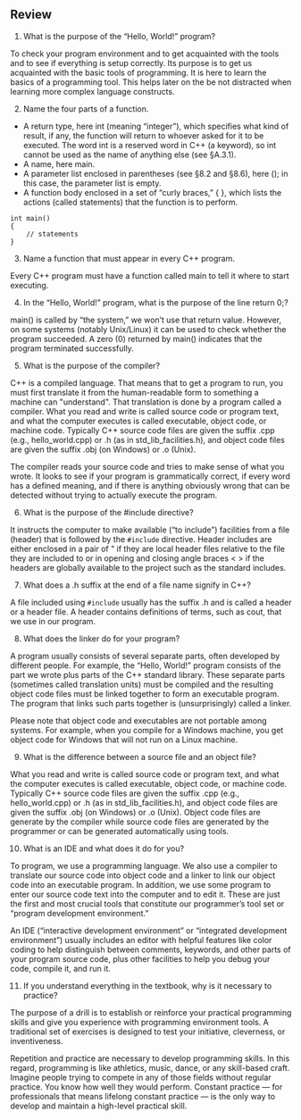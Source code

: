 ## Review

1. What is the purpose of the “Hello, World!” program?

To check your program environment and to get acquainted with the tools and to see if everything is setup correctly.
Its purpose is to get us acquainted with the basic tools of programming. It is here to learn the basics of a programming tool.
This helps later on the be not distracted when learning more complex language constructs.

2. Name the four parts of a function.

- A return type, here int (meaning “integer”), which specifies what kind of result, if any, the function will return to whoever asked for it to be executed. 
The word int is a reserved word in C++ (a keyword), so int cannot be used as the name of anything else (see §A.3.1).
- A name, here main.
- A parameter list enclosed in parentheses (see §8.2 and §8.6), here (); in this case, the parameter list is empty.
- A function body enclosed in a set of “curly braces,” { }, which lists the actions (called statements) that the function is to perform.

```
int main()
{
    // statements
}
```


3. Name a function that must appear in every C++ program.

Every C++ program must have a function called main to tell it where to start executing.

4. In the “Hello, World!” program, what is the purpose of the line return 0;?

main() is called by “the system,” we won’t use that return value. However, on some systems (notably Unix/Linux) it can be used to check whether the program succeeded. A zero (0) returned by main() indicates that the program terminated successfully.

5. What is the purpose of the compiler?

C++ is a compiled language. That means that to get a program to run, you must first translate it from the human-readable form to something a machine can "understand".
That translation is done by a program called a compiler. What you read and write is called source code or program text, and what the computer executes is called executable, object code, or machine code. Typically C++ source code files are given the suffix .cpp (e.g., hello_world.cpp) or .h (as in std_lib_facilities.h), and object code files are given the suffix .obj (on Windows) or .o (Unix).


The compiler reads your source code and tries to make sense of what you wrote. It looks to see if your program is grammatically correct, if every word has a defined meaning, and if there is anything obviously wrong that can be detected without trying to actually execute the program.

6. What is the purpose of the #include directive?

It instructs the computer to make available (“to include”) facilities from a file (header) that is followed by the `#include` directive. Header includes are either enclosed in a pair of " if they are local header files relative to the file they are included to or in opening and closing angle braces < > if the headers are globally available to the project such as the standard includes. 

7. What does a .h suffix at the end of a file name signify in C++?

A file included using `#include` usually has the suffix .h and is called a header or a header file. A header contains definitions of terms, such as cout, that we use in our program.

8. What does the linker do for your program?

A program usually consists of several separate parts, often developed by different people. 
For example, the “Hello, World!” program consists of the part we wrote plus parts of the C++ standard library. 
These separate parts (sometimes called translation units) must be compiled and the resulting object code files must be linked together to form an executable program. 
The program that links such parts together is (unsurprisingly) called a linker.

Please note that object code and executables are not portable among systems. 
For example, when you compile for a Windows machine, you get object code for Windows that will not run on a Linux machine.

9. What is the difference between a source file and an object file?

What you read and write is called source code or program text, and what the computer executes is called executable, object code, or machine code. Typically C++ source code files are given the suffix .cpp (e.g., hello_world.cpp) or .h (as in std_lib_facilities.h), and object code files are given the suffix .obj (on Windows) or .o (Unix). Object code files are generate by the compiler while source code files are generated by the programmer or can be generated automatically using tools. 

10. What is an IDE and what does it do for you?

To program, we use a programming language. We also use a compiler to translate our source code into object code and a linker to link our object code into an executable program. 
In addition, we use some program to enter our source code text into the computer and to edit it. 
These are just the first and most crucial tools that constitute our programmer’s tool set or “program development environment.”

An IDE (“interactive development environment” or “integrated development environment”) usually includes an editor with helpful features like color coding to help distinguish between comments,
keywords, and other parts of your program source code, plus other facilities to help you debug your code, compile it, and run it.

11. If you understand everything in the textbook, why is it necessary to practice?

The purpose of a drill is to establish or reinforce your practical programming skills and give you experience with programming environment tools.
A traditional set of exercises is designed to test your initiative, cleverness, or inventiveness.

Repetition and practice are necessary to develop programming skills. In this regard, programming is like athletics, music, dance, or any skill-based craft. 
Imagine people trying to compete in any of those fields without regular practice. You know how well they would perform. 
Constant practice — for professionals that means lifelong constant practice — is the only way to develop and maintain a high-level practical skill.
